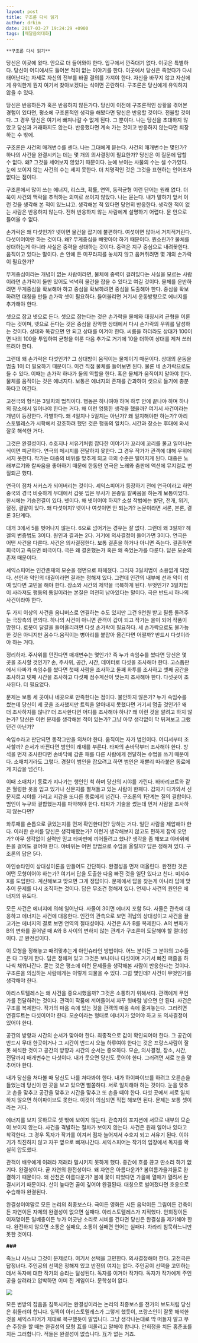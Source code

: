 ```yaml
---
layout: post
title: 구조론 다시 읽기
author: drkim
date: 2017-03-27 19:24:29 +0900
tags: [깨달음의대화]
---
```

 


    **구조론 다시 읽기**

  


당신은 이곳에 왔다. 안으로 더 들어와야 한다. 입구에서 깐죽대기 없다. 이곳은 특별하다. 당신이 어디에서도 들어본 적이 없는 이야기를 한다. 이곳에서 당신은 죽었다가 다시 태어난다는 자세로 자신의 전부를 바꿀 결의를 가져야 한다. 자신을 바꾸지 않고 자신에게 유익한게 뭔지 여기서 찾아보겠다는 식이면 곤란하다. 구조론은 당신에게 유익하지 않을 수 있다.

  


당신은 반응하든가 혹은 반응하지 않든가다. 당신이 이전에 구조론적인 상황을 겪어본 경험이 있다면, 평소에 구조론적인 생각을 해봤다면 당신은 반응할 것이다. 전율할 것이다. 그 경우 당신은 여기서 빠져나갈 수 없게 된다. 그 뿐이다. 나는 당신을 초대하지 않았고 당신과 거래하지도 않는다. 반응했다면 계속 가는 것이고 반응하지 않는다면 퇴장하는 수 밖에. 

  


구조론은 사건의 매개변수를 센다. 나는 그대에게 묻는다. 사건의 매개변수는 몇인가? 하나의 사건을 완결시키는 데는 몇 개의 의사결정이 필요한가? 당신은 이 질문에 답할 수 없다. 왜? 그것을 세어보지 않았기 때문이다. 눈에 보이는 사물의 수는 셀 수가있다. 눈에 보이지 않는 사건의 수는 세지 못한다. 더 치명적인 것은 그것을 표현하는 언어조차 없다는 점이다. 

  


구조론에서 많이 쓰는 에너지, 리스크, 확률, 연역, 동적균형 이런 단어는 원래 없다. 더욱이 사건의 맥락을 추적하는 의미로 쓰이지 않았다. 나는 묻는다. 내가 말하기 앞서 이런 것을 생각해 본 적이 있느냐고. 생각해본 적 있다면 당연히 반응한다. 생각한 적이 없는 사람은 반응하지 않는다. 전혀 반응하지 않는 사람에게 설명하기 어렵다. 문 안으로 들어올 수 없다.

  


손가락은 왜 다섯인가? 넷이면 물건을 잡기에 불편하다. 여섯이면 많아서 거치적거린다. 다섯이어야만 하는 것이다. 왜? 무게중심을 빼앗아야 하기 때문이다. 뭔소린가? 물체를 상대하는게 아니라 사실은 중력을 상대하는 것이다. 중력은 지구 중심으로 내려꽂힌다. 움직이고 있다는 말이다. 손 안에 든 미꾸라지를 놓치지 않고 움켜쥐려면 몇 개의 손가락이 필요한가? 

  


무게중심이라는 개념이 없는 사람이라면, 물체에 중력이 걸려있다는 사실을 모르는 사람이라면 손가락이 둘만 있어도 넉넉히 물건을 잡을 수 있다고 여길 것이다. 물체를 운반하려면 무게중심을 확보해야 하고 중심을 확보하려면 중심을 도출해야 한다. 중심을 확보하려면 대칭을 만들 손가락 셋이 필요하다. 들어올리면 거기서 운동방향으로 에너지를 추가해야 한다. 

  


셋으로 잡고 넷으로 든다. 셋으로 잡는다는 것은 손가락을 물체와 대칭시켜 균형을 이룬다는 것이며, 넷으로 든다는 것은 중심을 장악한 상태에서 다시 손가락의 우위를 달성하는 것이다. 상대와 똑같으면 안 되고 상대를 이겨야 한다. 씨름을 하더라도 상대가 100이면 나의 100을 투입하여 균형을 이룬 다음 추가로 거기에 10을 더하여 상대를 제쳐 쓰러뜨려야 한다. 

  


그런데 왜 손가락은 다섯인가? 그 상대방이 움직이는 물체이기 때문이다. 상대의 운동을 멈출 1이 더 필요하기 때문이다. 이건 직접 물체를 들어보면 된다. 물론 네 손가락으로도 들 수 있다. 이때는 손가락 하나가 둘의 역할을 한다. 혹은 물체가 움직이지 말아야 한다. 물체를 움직이는 것은 에너지다. 보통은 에너지의 존재를 간과하여 셋으로 들기에 충분하다고 여긴다.

  


고전극의 형식은 3일치의 법칙이다. 행동은 하나여야 하며 하루 안에 끝나야 하며 하나의 장소에서 일어나야 한다는 거다. 왜 이런 엉뚱한 생각을 했을까? 여기서 사건이라는 개념이 등장한다. 각별하다. 왜 4일치나 5일치는 아닌가? 왜 일치해야만 하는가? 아리스토텔레스가 시학에서 강조하려 했던 것은 행동의 일치다. 시간과 장소는 후대에 와서 잘못 해석한 거다. 

  


그것은 완결성이다. 수호지나 서유기처럼 잡다한 이야기가 꼬리에 꼬리를 물고 일어나는 식이면 피곤하다. 연극의 메시지를 전달하지 못한다. 그 경우 작가가 관객에 대해 우위에 서지 못한다. 작가는 대중의 비위를 맞추게 되고 극의 수준은 떨어지게 된다. 대중은 노래부르기와 칼싸움을 좋아하기 때문에 한동안 연극은 노래와 춤판에 액션에 뮤지컬로 변질되곤 했다. 

  


연극이 점차 서커스가 되어버리는 것이다. 셰익스피어가 등장하기 전에 연극이라고 하면 중국의 경극 비슷하게 무대에서 갑옷 입은 무사가 온종일 칼싸움을 하는게 보통이었다. 한시에는 기승전결이 있다. 넷이다. 왜 넷이어야 하지? 소설 작법에는 발단, 전개, 위기, 절정, 결말이 있다. 왜 다섯이지? 넷이나 여섯이면 안 되는가? 논문이라면 서론, 본론, 결론 3단계다. 

  


대개 3에서 5를 벗어나지 않는다. 6으로 넘어가는 경우는 잘 없다. 그런데 왜 3일까? 헤겔의 변증법도 3이다. 원인과 결과는 2다. 거기에 의사결정이 들어가면 3이다. 연극은 어떤 사건을 다룬다. 사건은 의사결정한다. 보통 결혼을 하거나 아니면 죽는다. 결혼하면 희극이고 죽으면 비극이다. 극은 왜 결혼했는가 혹은 왜 죽었는가를 다룬다. 답은 모순의 존재 때문이다.

  


셰익스피어는 인간존재의 모순을 정면으로 파헤쳤다. 그러자 3일치법이 소용없게 되었다. 선인과 악인의 대결이라면 결과는 정해져 있다. 그런데 인간의 내부에 선과 악이 섞여 있다면 고민을 해야 한다. 장소와 시간의 제약을 극복하게 된다. 무엇인가? 3일치법이 사라져도 행동의 통일이라는 본질은 여전히 남아있다는 말이다. 극은 반드시 하나의 사건이라야 한다. 

  


두 가지 이상의 사건을 옴니버스로 연결하는 수도 있지만 그건 9천원 받고 필름 돌려주는 극장측의 편의다. 하나의 사건이 아니면 관객이 갑이 되고 작가는 을이 되어 작품이 망한다. 로봇이 달걀을 들어올리려면 다섯 손가락이 필요하다. 세 손가락으로도 불가능한 것은 아니지만 꼼수다.움직이는 병아리를 붙잡아 옮긴다면 어떨까? 반드시 다섯이라야 하는 거다.

  


정리하자. 주사위를 던진다면 매개변수는 몇인가? 즉 누가 속임수를 썼다면 당신은 몇 곳을 조사할 것인가? 손, 주사위, 공간, 시간, 데이터로 다섯을 조사해야 한다. 고스톱판에서 타짜가 속임수를 썼다면 첫째 사람을 조사하고 둘째 화투를 조사하고 셋째 공간을 조사하고 넷째 시간을 조사하고 다섯째 점수계산이 맞는지 조사해야 한다. 다섯곳이 조사된다. 더 필요없다.

  


문제는 보통 세 곳이나 네곳으로 만족한다는 점이다. 불안하지 않은가? 누가 속임수를 썼는데 당신이 세 곳을 조사했지만 트릭을 알아내지 못했다면 거기서 멈출 것인가? 왜 더 조사하지를 않나? 더 조사한다면 어디를 조사해야 하나? 왜 이런 것을 알려고 하지 않는가? 당신은 이런 문제를 생각해본 적이 있는가? 그냥 아무 생각없이 막 뒤져보고 그랬던건 아닌가? 

  


속임수라고 판단되면 동작그만을 외쳐야 한다. 움직이는 자가 범인이다. 어디서부터 조사할까? 순서가 바뀐다면 범인이 쾌재를 부른다. 타짜의 손바닥부터 조사해야 한다. 방석을 먼저 조사한다면 손바닥에 감춘 패를 다른 사람에게 전달하는 수법을 쓰기 때문이다. 소매치기라도 그렇다. 경찰이 범인을 잡으려고 하면 범인은 재빨리 따라붙은 동료에게 지갑을 넘긴다. 

  


이때 소매치기 동료가 지나가는 행인인 척 하며 당신의 시야를 가린다. 바바리코트와 같은 헐렁한 옷을 입고 있거나 신문지를 펼쳐들고 있는 사람이 한패다. 갑자기 다가와서 신문지로 시야를 가리고 지갑을 또다른 동료에게 넘긴다. 구조론의 1단계는 질의 결합이다. 범인이 누구와 결합했는지를 파악해야 한다. 타짜가 기술을 썼는데 먼저 사람을 조사하지 않는다면? 

  


화투패를 손톱으로 긁었는지를 먼저 확인한다면? 당하는 거다. 일단 사람을 제압해야 한다. 이러한 순서를 당신은 생각해봤는가? 이런거 생각해보지 않고도 편하게 잠이 오던가? 아무 생각없이 실력만 믿고 타짜판에 끼어들려고 했나? 생각을 좀 해보고 야바위에 돈을 걸어도 걸어야 한다. 야바위는 어떤 방법으로 수입을 올릴까? 답은 정해져 있다. 구조론의 답은 5다. 

  


아인슈타인이 상대성이론을 만들어도 간단하다. 완결성을 먼저 떠올린다. 완전한 것은 어떤 모형이어야 하는가? 여기서 답을 도출한 다음 빠진 것을 일단 있다고 친다. 미지수 X를 도입한다. 계산해보고 맞으면 그게 정답이다. 문제에서 답을 찾는게 아니라 답에 맞추어 문제를 다시 조직하는 것이다. 답은 무조건 정해져 있다. 언제나 사건의 원인은 에너지의 유도다. 

  


모든 사건은 에너지에 의해 일어난다. 사물이 3이면 에너지 포함 5다. 사물은 관측에 대응하고 에너지는 사건에 대응한다. 인간의 관측으로 보면 귀납의 상대성이고 사건을 끌고가는 에너지의 결로 보면 연역의 절대성이다. 사건은 A가 B를 복제한다. A의 변화가 B의 변화를 끌어낼 때 A와 B 사이의 변하지 않는 관계가 구조론이 도달해야 할 절대성이다. 곧 완전성이다.

  


이 모형을 정해놓고 때려맞추는게 아인슈타인 방법이다. 어느 분야든 그 분야의 고수들은 다 그렇게 한다. 답은 정해져 있고 그것은 보나마나 다섯이며 거기서 빠진 퍼즐을 하나씩 채워나간다. 묻는 것은 평소에 이런 문제들을 생각해본 사람이 반응한다는 것이다. 구조론을 의심하는 사람에게는 이렇게 되물을 수 있다. 그럼 몇인데? 사건이 무엇인가를 생각해야 한다. 

  


아리스토텔레스는 왜 사건을 중요시했을까? 그것은 소통하기 위해서다. 관객에게 무언가를 전달하려는 것이다. 관객이 작품에 끼어들어서 자꾸 헛바람 넣으면 안 된다. 사건은 구조를 복제한다. 작가의 마음 속에 있는 것을 관객의 마음 속에 옮겨놓는다. 그러려면 연결루트는 다섯이어야 한다. 모순이라는 형태로 에너지가 있어야 하고 또 의사결정이 있어야 한다. 

  


공간의 방향과 시간의 순서가 맞아야 한다. 최종적으로 값이 확인되어야 한다. 그 공간이 반드시 무대 한곳이거나 그 시간이 반드시 오늘 하루여야 한다는 것은 프랑스사람이 잘못 해석한 것이고 공간의 방향과 시간의 순서는 중요하다. 모순, 의사결정, 장소, 시간, 전달까지 매개변수는 다섯이다. 내가 웃으면 당신도 웃어야 한다. 그러려면 서로 눈을 맞추어야 한다. 

  


내가 당신을 쳐다볼 때 당신도 나를 쳐다봐야 한다. 내가 하이파이브를 하려고 오른손을 들었는데 당신이 딴 곳을 보고 있으면 뻘쭘하다. 서로 일치해야 하는 것이다. 눈을 맞추고 손을 맞추고 공간을 맞추고 시간을 맞추고 또 손을 떼야 한다. 다섯 곳에서 서로 일치하지 않으면 하이파이브도 못한다. 이것이 의심되면 직접 해보면 된다. 문제는 보통 셋이라는 거다. 

  


에너지를 보지 못하므로 셋 밖에 보이지 않는다. 관측자의 포지션에 서므로 내부의 모순이 보이지 않는다. 사건을 격발하는 절차가 보이지 않는다. 사건은 원래 일어나 있다고 착각한다. 그 경우 독자가 작가를 이겨서 점차 늘어져서 수호지 되고 서유기 된다. 이야기가 직진하지 않고 자꾸 옆으로 삐져나간다. 셰익스피어는 작가의 입장에서 독자를 확실히 압도했다. 

  


관객이 배우에게 이래라 저래라 말시키지 못하게 했다. 중간에 흐름 끊고 딴소리 하기 없기다. 완결성이다. 곧 자연의 완전성이다. 왜 자연은 아름다운가? 봄여름가을겨울로 완결하기 때문이다. 왜 산천은 아름다운가? 봄에 꽃이 피었다면 가을에 열매가 열려서 완결시키기 때문이다. 산이 높다면 골이 깊어야 완결된다. 대칭으로 벌어졌다면 호응으로 수습해야 완결된다. 

  


완결성이야말로 모든 논리의 최종보스다. 극이든 영화든 시든 음악이든 그림이든 건축이든 자연이든 자체의 완결성이 없으면 실패다. 아리스토텔레스가 지적했다. 안희정이든 이재명이든 일베충이든 누가 어긋난 소리로 시비를 건다면 당신은 완결성을 제기해야 한다. 완전하지 않으면 소통은 실패요, 소통이 실패면 언어는 실패다. 차라리 침묵하느니만 못한 것이다. 

  


**###**

  


죽느냐 사느냐 그것이 문제로다. 여기서 선택을 고민한다. 의사결정해야 한다. 고전극은 답정너다. 주인공의 선택은 정해져 있고 반전의 여지는 없다. 주인공이 선택을 고민하는 데서 독자에 대한 작가의 승리는 달성된다. 독자를 이겨야 작가다. 독자가 작가에게 주인공을 살려라고 압박하면 이미 진 게임이다. 문학성이 없다.

  


  



![](/files/attach/images/198/993/824/20170108_234810.jpg)   


  


모든 변방의 잡음을 침묵시키는 완결성이라는 논리의 최종보스를 전가의 보도처럼 당신은 휘둘러야 합니다. 일찍이 아리스토텔레스가 그렇게 했듯이, 프랑스인이 잘못 해석한 것을 셰익스피어가 제대로 복구했듯이 말입니다. 그냥 생각나는대로 막 떠들지 말고 무슨 주장을 할 때는 완결성의 모형 互를 떠올리고 말해야 합니다. 안희정을 치든 홍준표를 치든 그러합니다. 적들은 완결성이 없습니다. 互가 없는 거죠.